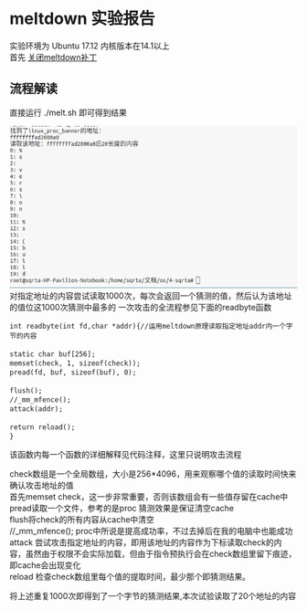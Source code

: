 # meltdown 实验报告
实验环境为 Ubuntu 17.12 内核版本在14.1以上<br>
首先 [关闭meltdown补丁](https://community.spiceworks.com/topic/2108250-meltdown-patch-disable-fedora-27)

## 流程解读

直接运行 
    ./melt.sh
即可得到结果

![](https://github.com/OSH-2018/4-sqrta/blob/master/result.png)
对指定地址的内容尝试读取1000次，每次会返回一个猜测的值，然后认为该地址的值位这1000次猜测中最多的
一次攻击的全流程参见下面的readbyte函数

    int readbyte(int fd,char *addr){//运用meltdown原理读取指定地址addr内一个字节的内容
    
    static char buf[256];
    memset(check, 1, sizeof(check));
    pread(fd, buf, sizeof(buf), 0);
    
    flush();
    //_mm_mfence();   
    attack(addr);

    return reload();
    }   

该函数内每一个函数的详细解释见代码注释，这里只说明攻击流程<br>

check数组是一个全局数组，大小是256*4096，用来观察哪个值的读取时间快来确认攻击地址的值<br>
首先memset check，这一步非常重要，否则该数组会有一些值存留在cache中<br>
pread读取一个文件，参考的是proc 猜测效果是保证清空cache<br>
flush将check的所有内容从cache中清空<br>
//_mm_mfence(); proc中所说是提高成功率，不过去掉后在我的电脑中也能成功<br>
attack 尝试攻击指定地址的内容，即用该地址的内容作为下标读取check的内容，虽然由于权限不会实际加载，但由于指令预执行会在check数组里留下痕迹，即cache会出现变化<br>
reload 检查check数组里每个值的提取时间，最少那个即猜测结果。<br>

将上述重复1000次即得到了一个字节的猜测结果,本次试验读取了20个地址的内容<br>
